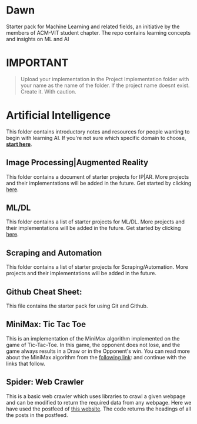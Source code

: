 # Dawn
Starter pack for Machine Learning and related fields, an initiative by the members of ACM-VIT student chapter. The repo contains learning concepts and insights on ML and AI

# IMPORTANT
> Upload your implementation in the Project Implementation folder with your name as the name of the folder. If the project name doesnt exist. Create it. With caution.

# Artificial Intelligence
This folder contains introductory notes and resources for people wanting to begin with learning AI. If you're not sure which specific domain to choose, <b><a href="Artificial Intelligence">start here</a></b>.

## Image Processing|Augmented Reality
This folder contains a document of starter projects for IP|AR. More projects and their implementations will be added in the future. Get started by clicking [here](./ImageProcessing_AugmentedReality).

## ML/DL
This folder contains a list of starter projects for ML/DL. More projects and their implementations will be added in the future. Get started by clicking [here](./ML_DL).

## Scraping and Automation
This folder contains a list of starter projects for Scraping/Automation. More projects and their implementations will be added in the future.

## Github Cheat Sheet:
This file contains the starter pack for using Git and Github.

## MiniMax: Tic Tac Toe
This is an implementation of the MiniMax algorithm implemented on the game of Tic-Tac-Toe. In this game, the opponent does not lose, and the game always results in a Draw or in the Opponent's win. You can read more about the MiniMax algorithm from the [following link](https://www.geeksforgeeks.org/minimax-algorithm-in-game-theory-set-1-introduction/):
and continue with the links that follow.

## Spider: Web Crawler
This is a basic web crawler which uses libraries to crawl a given webpage and can be modified to return the required data from any webpage. Here we have used the postfeed of [this website](https://pure-inlet-32646.herokuapp.com/). The code returns the headings of all the posts in the postfeed.  
